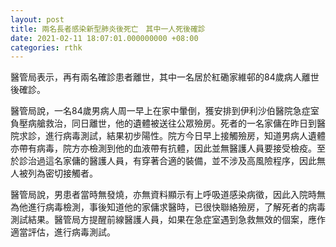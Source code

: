 ```yaml
---
layout: post
title: 兩名長者感染新型肺炎後死亡　其中一人死後確診
date: 2021-02-11 18:07:01.000000000 +08:00
categories: rthk
---
```


醫管局表示，再有兩名確診患者離世，其中一名居於紅磡家維邨的84歲病人離世後確診。

醫管局說，一名84歲男病人周一早上在家中暈倒，獲安排到伊利沙伯醫院急症室負壓病艙救治，同日離世，他的遺體被送往公眾殮房。死者的一名家傭在昨日到醫院求診，進行病毒測試，結果初步陽性。院方今日早上接觸殮房，知道男病人遺體亦帶有病毒，院方亦檢測到他的血液帶有抗體，因此並無醫護人員要接受檢疫。至於診治過這名家傭的醫護人員，有穿著合適的裝備，並不涉及高風險程序，因此無人被列為密切接觸者。

醫管局說，男患者當時無發燒，亦無資料顯示有上呼吸道感染病徵，因此入院時無為他進行病毒檢測，事後知道他的家傭求醫時，已很快聯絡殮房，了解死者的病毒測試結果。醫管局方提醒前線醫護人員，如果在急症室遇到急救無效的個案，應作適當評估，進行病毒測試。
